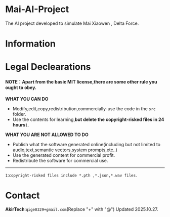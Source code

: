 # Mai-AI-Project
The AI project developed to simulate Mai Xiaowen , Delta Force.
# Information

# Legal Declearations
#### NOTE：Apart from the basic MIT license,there are some other rule you ought to obey.
**WHAT YOU CAN DO**
- Modify,edit,copy,redistribution,commercially-use the code in the `src` folder.
- Use the contents for learning,**but delete the copyright-risked files in 24 hours**`1`.
  
**WHAT YOU ARE NOT ALLOWED TO DO**
- Publish what the software generated online(including but not limited to audio,text,semantic vectors,system prompts,etc..)
- Use the generated content for commercial profit.
- Redistribute the software for commercial use.
***
  `1`:`copyright-risked files include *.pth ,*.json,*.wav files.`
# Contact
**AkirTech**:`qige0329+gmail.com`(Replace "+" with "@")
Updated 2025.10.27.
